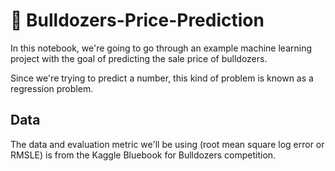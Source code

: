 # 🚜 Bulldozers-Price-Prediction

In this notebook, we're going to go through an example machine learning project with the goal of predicting the sale price of bulldozers.

Since we're trying to predict a number, this kind of problem is known as a regression problem.

## Data

The data and evaluation metric we'll be using (root mean square log error or RMSLE) is from the Kaggle Bluebook for Bulldozers competition.
